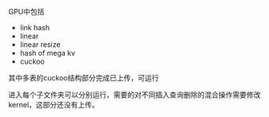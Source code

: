 
GPU中包括
- link hash
- linear
- linear resize
- hash of mega kv 
- cuckoo

其中多表的cuckoo结构部分完成已上传，可运行

进入每个子文件夹可以分别运行，需要的对不同插入查询删除的混合操作需要修改kernel，这部分还没有上传。
